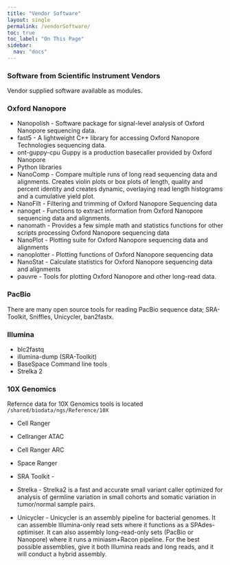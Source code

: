 ```yaml
---
title: "Vendor Software"
layout: single
permalink: /vendorSoftware/
toc: true
toc_label: "On This Page"
sidebar:
  nav: "docs"
---
```


### Software from Scientific Instrument Vendors 

Vendor supplied software available as modules.

### Oxford Nanopore
 - Nanopolish - Software package for signal-level analysis of Oxford Nanopore sequencing data.
 - fast5 - A lightweight C++ library for accessing Oxford Nanopore Technologies sequencing data.
 - ont-guppy-cpu  Guppy is a production basecaller provided by Oxford Nanopore
 - Python libraries
  - NanoComp - Compare multiple runs of long read sequencing data and alignments. Creates violin plots or box plots of length, quality and percent identity and creates dynamic, overlaying read length histograms and a cumulative yield plot.
  - NanoFilt - Filtering and trimming of Oxford Nanopore Sequencing data
  - nanoget - Functions to extract information from Oxford Nanopore sequencing data and alignments.
  - nanomath - Provides a few simple math and statistics functions for other scripts processing Oxford Nanopore sequencing data
  - NanoPlot - Plotting suite for Oxford Nanopore sequencing data and alignments
  - nanoplotter - Plotting functions of Oxford Nanopore sequencing data
  - NanoStat - Calculate statistics for Oxford Nanopore sequencing data and alignments
  - pauvre - Tools for plotting Oxford Nanopore and other long-read data.

### PacBio
There are many open source tools for reading PacBio sequence data; SRA-Toolkit, Sniffles, Unicycler, ban2fastx.

### Illumina
 - blc2fastq
 - illumina-dump (SRA-Toolkit)
 - BaseSpace Command line tools
 - Strelka 2
### 10X Genomics
Refernce data for 10X Genomics tools is located `/shared/biodata/ngs/Reference/10X`
 - Cell Ranger
 - Cellranger ATAC 
 - Cell Ranger ARC
 - Space Ranger

 - SRA Toolkit - 
 - Strelka - Strelka2 is a fast and accurate small variant caller
 optimized for analysis of germline variation in small cohorts and
 somatic variation in tumor/normal sample pairs.
 - Unicycler - Unicycler is an assembly pipeline for bacterial genomes. It can assemble Illumina-only read sets where it functions as a SPAdes-optimiser. It can also assembly long-read-only sets (PacBio or Nanopore) where it runs a miniasm+Racon pipeline. For the best possible assemblies, give it both Illumina reads and long reads, and it will conduct a hybrid assembly.
